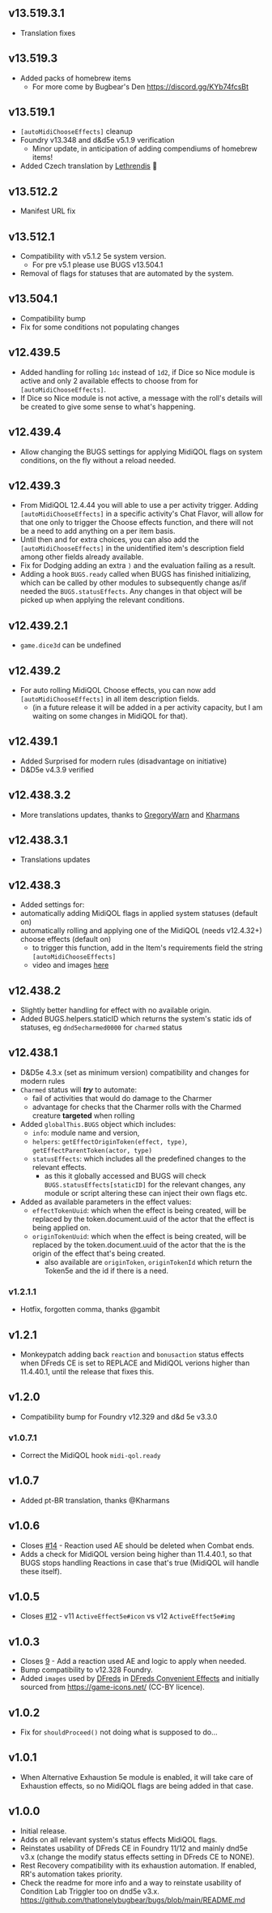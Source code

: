 ## v13.519.3.1
* Translation fixes

## v13.519.3
* Added packs of homebrew items
  * For more come by Bugbear's Den <https://discord.gg/KYb74fcsBt>

## v13.519.1
* `[autoMidiChooseEffects]` cleanup
* Foundry v13.348 and d&d5e v5.1.9 verification
  * Minor update, in anticipation of adding compendiums of homebrew items!
* Added Czech translation by [Lethrendis](<https://github.com/Lethrendis/>) 🤗

## v13.512.2
* Manifest URL fix

## v13.512.1
* Compatibility with v5.1.2 5e system version.
  * For pre v5.1 please use BUGS v13.504.1
* Removal of flags for statuses that are automated by the system.

## v13.504.1
* Compatibility bump
* Fix for some conditions not populating changes

## v12.439.5
* Added handling for rolling `1dc` instead of `1d2`, if Dice so Nice module is active and only 2 available effects to choose from for `[autoMidiChooseEffects]`.
* If Dice so Nice module is not active, a message with the roll's details will be created to give some sense to what's happening.
  
## v12.439.4
* Allow changing the BUGS settings for applying MidiQOL flags on system conditions, on the fly without a reload needed.

## v12.439.3
* From MidiQOL 12.4.44 you will able to use a per activity trigger. Adding `[autoMidiChooseEffects]` in a specific activity's Chat Flavor, will allow for that one only to trigger the Choose effects function, and there will not be a need to add anything on a per item basis.
* Until then and for extra choices, you can also add the `[autoMidiChooseEffects]` in the unidentified item's description field among other fields already available.
* Fix for Dodging adding an extra `)` and the evaluation failing as a result.
* Adding a hook `BUGS.ready` called when BUGS has finished initializing, which can be called by other modules to subsequently change as/if needed the `BUGS.statusEffects`. Any changes in that object will be picked up when applying the relevant conditions.

## v12.439.2.1
* `game.dice3d` can be undefined

## v12.439.2
* For auto rolling MidiQOL Choose effects, you can now add `[autoMidiChooseEffects]` in all item description fields.
  * (in a future release it will be added in a per activity capacity, but I am waiting on some changes in MidiQOL for that).

## v12.439.1
* Added Surprised for modern rules (disadvantage on initiative)
* D&D5e v4.3.9 verified

## v12.438.3.2
* More translations updates, thanks to [GregoryWarn](<https://github.com/GregoryWarn>) and [Kharmans](<https://github.com/Kharmans>)
  
## v12.438.3.1
* Translations updates

## v12.438.3
* Added settings for:
 * automatically adding MidiQOL flags in applied system statuses (default on)
 * automatically rolling and applying one of the MidiQOL (needs v12.4.32+) choose effects (default on)
   * to trigger this function, add in the Item's requirements field the string `[autoMidiChooseEffects]`
   * video and images [here](<https://github.com/thatlonelybugbear/bugs/pull/32#issue-2993717699>)

## v12.438.2
* Slightly better handling for effect with no available origin.
* Added BUGS.helpers.staticID which returns the system's static ids of statuses, eg `dnd5echarmed0000` for `charmed` status

## v12.438.1
* D&D5e 4.3.x (set as minimum version) compatibility and changes for modern rules
* `Charmed` status will ***try*** to automate:
  * fail of activities that would do damage to the Charmer
  * advantage for checks that the Charmer rolls with the Charmed creature **targeted** when rolling
* Added `globalThis.BUGS` object which includes: 
  * `info`: module name and version,
  * `helpers`:  `getEffectOriginToken(effect, type)`, `getEffectParentToken(actor, type)` 
  * `statusEffects`: which includes all the predefined changes to the relevant effects.
    * as this it globally accessed and BUGS will check `BUGS.statusEffects[staticID]` for the relevant changes, any module or script altering these can inject their own flags etc.
* Added as available parameters in the effect values:
  * `effectTokenUuid`: which when the effect is being created, will be replaced by the token.document.uuid of the actor that the effect is being applied on.
  * `originTokenUuid`: which when the effect is being created, will be replaced by the token.document.uuid of the actor that the is the origin of the effect that's being created.
     * also available are `originToken`, `originTokenId` which return the Token5e and the id if there is a need.

### v1.2.1.1
- Hotfix, forgotten comma, thanks @gambit

## v1.2.1
- Monkeypatch adding back `reaction` and `bonusaction` status effects when DFreds CE is set to REPLACE and MidiQOL verions higher than 11.4.40.1, until the release that fixes this.

## v1.2.0
- Compatibility bump for Foundry v12.329 and d&d 5e v3.3.0

 ### v1.0.7.1
- Correct the MidiQOL hook `midi-qol.ready`

## v1.0.7
- Added pt-BR translation, thanks @Kharmans

## v1.0.6
- Closes [#14](https://github.com/thatlonelybugbear/bugs/issues/14) - Reaction used AE should be deleted when Combat ends.
- Adds a check for MidiQOL version being higher than 11.4.40.1, so that BUGS stops handling Reactions in case that's true (MidiQOL will handle these itself).

## v1.0.5
- Closes [#12](https://github.com/thatlonelybugbear/bugs/issues/12) - v11 `ActiveEffect5e#icon` vs v12 `ActiveEffect5e#img`

## v1.0.3
- Closes [9](https://github.com/thatlonelybugbear/bugs/issues/9) - Add a reaction used AE and logic to apply when needed.
- Bump compatibility to v12.328 Foundry.
- Added `images` used by [DFreds](https://github.com/DFreds) in [DFreds Convenient Effects](https://github.com/DFreds/dfreds-convenient-effects) and initially sourced from https://game-icons.net/ (CC-BY licence).

## v1.0.2
- Fix for `shouldProceed()` not doing what is supposed to do...

## v1.0.1
- When Alternative Exhaustion 5e module is enabled, it will take care of Exhaustion effects, so no MidiQOL flags are being added in that case.

## v1.0.0
- Initial release.
- Adds on all relevant system's status effects MidiQOL flags.
- Reinstates usability of DFreds CE in Foundry 11/12 and mainly dnd5e v3.x (change the modify status effects setting in DFreds CE to NONE).
- Rest Recovery compatibility with its exhaustion automation. If enabled, RR's automation takes priority.
- Check the readme for more info and a way to reinstate usability of Condition Lab Triggler too on dnd5e v3.x.
<https://github.com/thatlonelybugbear/bugs/blob/main/README.md>
